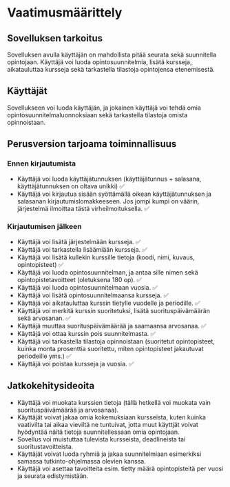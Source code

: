 # Vaatimusmäärittely

## Sovelluksen tarkoitus

Sovelluksen avulla käyttäjän on mahdollista pitää seurata sekä suunnitella opintojaan. Käyttäjä voi luoda opintosuunnitelmia, lisätä kursseja, aikatauluttaa kursseja sekä tarkastella tilastoja opintojensa etenemisestä.

## Käyttäjät

Sovellukseen voi luoda käyttäjän, ja jokainen käyttäjä voi tehdä omia opintosuunnitelmaluonnoksiaan sekä tarkastella tilastoja omista opinnoistaan.

## Perusversion tarjoama toiminnallisuus

### Ennen kirjautumista

- Käyttäjä voi luoda käyttäjätunnuksen (käyttäjätunnus + salasana, käyttäjätunnuksen on oltava unikki) ✅
- Käyttäjä voi kirjautua sisään syöttämällä oikean käyttäjätunnuksen ja salasanan kirjautumislomakkeeseen. Jos jompi kumpi on väärin, järjestelmä ilmoittaa tästä virheilmoituksella. ✅

### Kirjautumisen jälkeen

- Käyttäjä voi lisätä järjestelmään kursseja. ✅
- Käyttäjä voi tarkastella lisäämiään kursseja. ✅
- Käyttäjä voi lisätä kullekin kurssille tietoja (koodi, nimi, kuvaus, opintopisteet) ✅
- Käyttäjä voi luoda opintosuunnitelman, ja antaa sille nimen sekä opintopistetavoitteet (oletuksena 180 op). ✅
- Käyttäjä voi luoda opintosuunnitelmaan vuosia. ✅
- Käyttäjä voi lisätä opintosuunnitelmaansa kursseja. ✅
- Käyttäjä voi aikatauluttaa kurssin tietylle vuodelle ja periodille. ✅
- Käyttäjä voi merkitä kurssin suoritetuksi, lisätä suorituspäivämäärän sekä arvosanan. ✅
- Käyttäjä muuttaa suorituspäivämäärää ja saamaansa arvosanaa. ✅
- Käyttäjä voi ottaa kurssin pois suunnitelmasta. ✅
- Käyttäjä voi tarkastella tilastoja opinnoistaan (suoritetut opintopisteet, kuinka monta prosenttia suoritettu, miten opintopisteet jakautuvat periodeille yms.) ✅
- Käyttäjä voi poistaa kursseja ja vuosia. ✅

## Jatkokehitysideoita

- Käyttäjä voi muokata kurssien tietoja (tällä hetkellä voi muokata vain suorituspäivämäärää ja arvosanaa).
- Käyttäjät voivat jakaa omia kokemuksiaan kursseista, kuten kuinka vaativilta tai aikaa vieviltä ne tuntuivat, jotta muut käyttjät voivat hyödyntää näitä tietoja suunnitellessaan omia opintojaan.
- Sovellus voi muistuttaa tulevista kursseista, deadlineista tai suoritustavoitteista.
- Käyttäjät voivat luoda ryhmiä ja jakaa suunnitelmiaan esimerkiksi samassa tutkinto-ohjelmassa olevien kanssa.
- Käyttäjä voi asettaa tavoitteita esim. tietty määrä opintopisteitä per vuosi ja seurata edistymistään.
